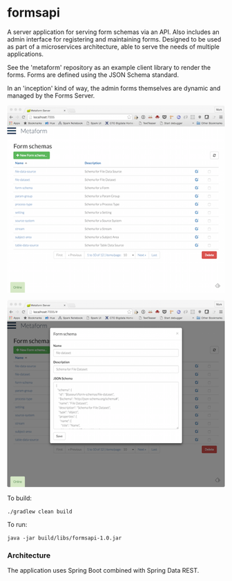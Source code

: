# formsapi

A server application for serving form schemas via an API. Also includes an admin interface for registering and maintaining forms. Designed to be used as part of a microservices architecture, able to serve the needs of multiple applications.

See the 'metaform' repository as an example client library to render the forms. Forms are defined using the JSON Schema standard.

In an 'inception' kind of way, the admin forms themselves are dynamic and managed by the Forms Server.

![Metaform - List Forms](./images/metaform-grid.png)

![Metaform - Edit Schema](./images/metaform-edit.png)

To build:

    ./gradlew clean build

To run:

    java -jar build/libs/formsapi-1.0.jar


### Architecture

The application uses Spring Boot combined with Spring Data REST.
